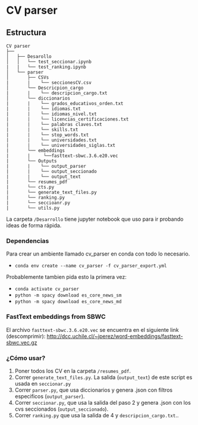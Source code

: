 # CV parser
## Estructura
```
CV parser
├── 
│   ├── Desarollo
│   │   └── test_seccionar.ipynb
|   |   └── test_ranking.ipynb
│   └── parser
│       ├── CSVs
|       |    └── seccionesCV.csv
│       └── Descricpion_cargo
|       |    └── descripcion_cargo.txt
│       └── diccionarios
|       |    └── grados_educativos_orden.txt
|       |    └── idiomas.txt
|       |    └── idiomas_nivel.txt
|       |    └── licencias_certificaciones.txt
|       |    └── palabras claves.txt
|       |    └── skills.txt
|       |    └── stop_words.txt
|       |    └── universidades.txt
|       |    └── universidades_siglas.txt
|       └── embeddings
|       |     └──fasttext-sbwc.3.6.e20.vec
|       └── Outputs
|       |    └── output_parser
|       |    └── output_seccionado
|       |    └── output_text
|       └── resumes_pdf
|       └── cts.py
|       └── generate_text_files.py
|       └── ranking.py
|       └── seccioanr.py
|       └── utils.py

```

La carpeta `/Desarrollo` tiene jupyter notebook que uso para ir probando ideas de forma rápida.

### Dependencias
Para crear un ambiente llamado cv_parser en conda con todo lo necesario.
* `conda env create --name cv_parser -f cv_parser_export.yml`




Probablemente tambien pida esto la primera vez: 
- `conda activate cv_parser`
- `python -m spacy download es_core_news_sm`
- `python -m spacy download es_core_news_md`

### FastText embeddings from SBWC
El archivo `fasttext-sbwc.3.6.e20.vec` se encuentra en el siguiente link (descomprimir):
http://dcc.uchile.cl/~jperez/word-embeddings/fasttext-sbwc.vec.gz




### ¿Cómo usar?

1. Poner todos los CV en la carpeta `/resumes_pdf`.
2. Correr `generate_text_files.py`. La salida (`output_text`) de este script es usada en `seccionar.py`
3. Correr `parser.py`, que usa diccionarios y genera .json con filtros especificos (`output_parser`).
4. Correr `seccionar.py`, que usa la salida del paso 2 y genera .json con los cvs seccionados (`output_seccionado`).
5. Correr `ranking.py` que usa la salida de 4 y `descripcion_cargo.txt`..